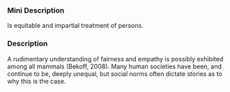### Mini Description

Is equitable and impartial treatment of persons.

### Description

A rudimentary understanding of fairness and empathy is possibly exhibited among all mammals (Bekoff, 2008). Many human societies have been, and continue to be, deeply unequal, but social norms often dictate stories as to why this is the case.
